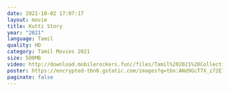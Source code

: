 ```yaml
---
date: 2021-10-02 17:07:17
layout: movie
title: Kutti Story
year: "2021"
language: Tamil
quality: HD
category: Tamil Movies 2021
size: 500MB
video: http://download.mobilerockers.fun//files/Tamil%202021%20Collection/Kutti%20Story%20(2021)/Kutti%20Story%20(2021)%20Full%20Movies/Kutti%20Story%20(2021)%20HDRip/Kutti%20Story%20(2021)%20HDRip%20Single%20Part.mp4
poster: https://encrypted-tbn0.gstatic.com/images?q=tbn:ANd9GcT7X_z72E7d4O_5XG7z1WqLApUnYjFEiqabAQ&usqp=CAU
paginate: false
---
```

